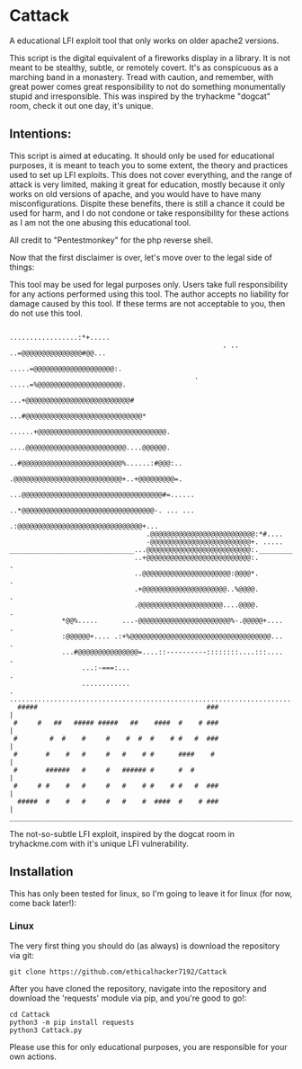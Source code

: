 # Cattack
A educational LFI exploit tool that only works on older apache2 versions.

This script is the digital equivalent of a fireworks display in a library. 
It is not meant to be stealthy, subtle, or remotely covert. It's as conspicuous as 
a marching band in a monastery. Tread with caution, and remember, with great power 
comes great responsibility to not do something monumentally stupid and irresponsible.
This was inspired by the tryhackme "dogcat" room, check it out one day, it's unique.

## Intentions:
This script is aimed at educating. It should only be used for educational purposes, it is meant to teach you to some extent, the theory and practices used to set up LFI exploits. This does not cover everything, and the range of attack is very limited, making it great for education, mostly because it only works on old versions of apache, and you would have to have many misconfigurations. Dispite these benefits, there is still a chance it could be used for harm, and I do not condone or take responsibility for these actions as I am not the one abusing this educational tool.

All credit to "Pentestmonkey" for the php reverse shell.

Now that the first disclaimer is over, let's move over to the legal side of things:

This tool may be used for legal purposes only.  Users take full responsibility for any actions performed using this tool.
The author accepts no liability for damage caused by this tool.
If these terms are not acceptable to you, then do not use this tool.




                                                                                                    
                                                              .................:*+.....                 
                                                         . ..  ..=@@@@@@@@@@@@@@@#@@...                 
                                                        .....=@@@@@@@@@@@@@@@@@@@@:.                    
                                                  . .....=%@@@@@@@@@@@@@@@@@@@@@.                       
                                                  ...+@@@@@@@@@@@@@@@@@@@@@@@@@@#                       
                                               ...#@@@@@@@@@@@@@@@@@@@@@@@@@@@@@*                       
                                         ......+@@@@@@@@@@@@@@@@@@@@@@@@@@@@@@@@.                       
                                         ....@@@@@@@@@@@@@@@@@@@@@@@@@....@@@@@@.                       
                                         ..#@@@@@@@@@@@@@@@@@@@@@@@@@%......:#@@@:..                    
                                         .@@@@@@@@@@@@@@@@@@@@@@@@@@@+..+@@@@@@@@@=.                    
                                      ...@@@@@@@@@@@@@@@@@@@@@@@@@@@@@@@@@@@#=......                    
                                      ..*@@@@@@@@@@@@@@@@@@@@@@@@@@@@@@@@@-. ... ...                    
                                      .:@@@@@@@@@@@@@@@@@@@@@@@@@@@@@@@+...                             
                                      .@@@@@@@@@@@@@@@@@@@@@@@@@@:*#....                                
                                      -@@@@@@@@@@@@@@@@@@@@@@@@@+. .....                                
    _______________________________...@@@@@@@@@@@@@@@@@@@@@@@@@@:.______________________.                
                                   ..+@@@@@@@@@@@@@@@@@@@@@@@@@@:.                       .               
                                   ..@@@@@@@@@@@@@@@@@@@@@@:@@@@*.                        .              
                                   .+@@@@@@@@@@@@@@@@@@@@@..%@@@@.                         .             
                                   .@@@@@@@@@@@@@@@@@@@@@....@@@@.                          .            
                 *@@%.....      ...-@@@@@@@@@@@@@@@@@@@@@@@%-.@@@@@+....                     .           
                 :@@@@@@+.... .:+%@@@@@@@@@@@@@@@@@@@@@@@@@@@@@@@@@@@...                      .          
                 ...#@@@@@@@@@@@@@@@=....::----------::::::::....:::....                       .         
                      ...:-===:...                                                              .        
                      ............                                                               .       
    ..............................................................................................
      #####                                          ###                                          |
     #     #   ##   ##### #####   ##    ####  #    # ###                                          |
     #        #  #    #     #    #  #  #    # #   #  ###                                          |
     #       #    #   #     #   #    # #      ####    #                                           |
     #       ######   #     #   ###### #      #  #                                                |
     #     # #    #   #     #   #    # #    # #   #  ###                                          |
      #####  #    #   #     #   #    #  ####  #    # ###                                          |
    ______________________________________________________________________________________________|                                           

The not-so-subtle LFI exploit, inspired by the dogcat room in tryhackme.com with it's unique LFI vulnerability.

## Installation

This has only been tested for linux, so I'm going to leave it for linux (for now, come back later!):

### Linux ###
The very first thing you should do (as always) is download the repository via git:

    git clone https://github.com/ethicalhacker7192/Cattack

After you have cloned the repository, navigate into the repository and download the 'requests' module via pip, and you're good to go!:

    cd Cattack
    python3 -m pip install requests
    python3 Cattack.py

Please use this for only educational purposes, you are responsible for your own actions.

